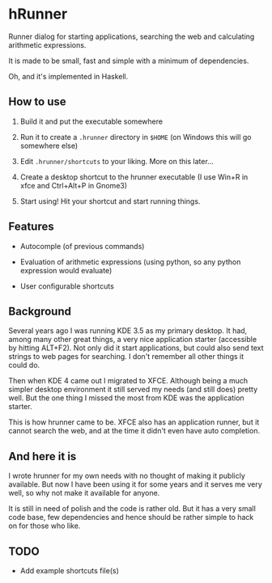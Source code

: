 # hRunner

Runner dialog for starting applications, searching the web and
calculating arithmetic expressions.

It is made to be small, fast and simple with a minimum of dependencies.

Oh, and it's implemented in Haskell.


## How to use

  1. Build it and put the executable somewhere

  2. Run it to create a `.hrunner` directory in `$HOME` (on Windows this
     will go somewhere else)
  
  3. Edit `.hrunner/shortcuts` to your liking. More on this later...

  4. Create a desktop shortcut to the hrunner executable
     (I use Win+R in xfce and Ctrl+Alt+P in Gnome3)

  5. Start using! Hit your shortcut and start running things.


## Features

  * Autocomple (of previous commands)

  * Evaluation of arithmetic expressions (using python, so any python
    expression would evaluate)

  * User configurable shortcuts


## Background

Several years ago I was running KDE 3.5 as my primary desktop. It had,
among many other great things, a very nice application starter
(accessible by hitting ALT+F2). Not only did it start applications,
but could also send text strings to web pages for searching. I don't
remember all other things it could do.

Then when KDE 4 came out I migrated to XFCE. Although being a much
simpler desktop environment it still served my needs (and still does)
pretty well. But the one thing I missed the most from KDE was the
application starter.

This is how hrunner came to be. XFCE also has an application runner,
but it cannot search the web, and at the time it didn't even have auto
completion.


## And here it is

I wrote hrunner for my own needs with no thought of making it publicly
available. But now I have been using it for some years and it serves
me very well, so why not make it available for anyone.

It is still in need of polish and the code is rather old. But it has a
very small code base, few dependencies and hence should be rather
simple to hack on for those who like.


## TODO

  * Add example shortcuts file(s)

